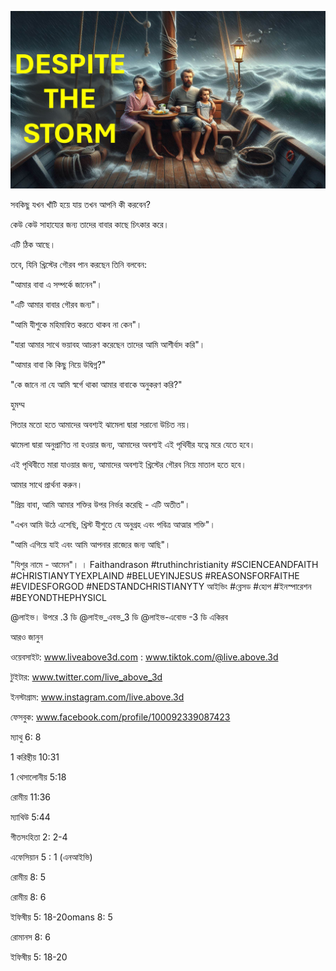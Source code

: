![Video cover image](../cover.jpg "cover photo")

সবকিছু যখন খাঁটি হয়ে যায় তখন আপনি কী করবেন?

কেউ কেউ সাহায্যের জন্য তাদের বাবার কাছে চিৎকার করে।

এটি ঠিক আছে।

তবে, যিনি খ্রিস্টের গৌরব পান করছেন তিনি বলবেন:

"আমার বাবা এ সম্পর্কে জানেন"।

"এটি আমার বাবার গৌরব জন্য"।

"আমি যীশুকে মহিমান্বিত করতে থাকব না কেন"।

"যারা আমার সাথে ভয়াবহ আচরণ করেছেন তাদের আমি আশীর্বাদ করি"।

"আমার বাবা কি কিছু নিয়ে উদ্বিগ্ন?"

"কে জানে না যে আমি স্বর্গে থাকা আমার বাবাকে অনুকরণ করি?"

হুমম্ম

পিতার মতো হতে আমাদের অবশ্যই ঝামেলা দ্বারা সরানো উচিত নয়।

ঝামেলা দ্বারা অনুপ্রাণিত না হওয়ার জন্য, আমাদের অবশ্যই এই পৃথিবীর যত্নে মরে যেতে হবে।

এই পৃথিবীতে মারা যাওয়ার জন্য, আমাদের অবশ্যই খ্রিস্টের গৌরব নিয়ে মাতাল হতে হবে।

আমার সাথে প্রার্থনা করুন।

"প্রিয় বাবা, আমি আমার শক্তির উপর নির্ভর করেছি - এটি অতীত"।

"এখন আমি উঠে এসেছি, খ্রিস্ট যীশুতে যে অনুগ্রহ এবং পবিত্র আত্মার শক্তি"।

"আমি এগিয়ে যাই এবং আমি আপনার রাজ্যের জন্য আছি"।

"যিশুর নামে - আমেন"। । Faithandrason #truthinchristianity #SCIENCEANDFAITH #CHRISTIANYTYEXPLAIND #BELUEYINJESUS ​​#REASONSFORFAITHE #EVIDESFORGOD #NEDSTANDCHRISTIANYTY আইভিং #ব্লেসড #হোপ #ইনস্পারেশন #BEYONDTHEPHYSICL

@লাইভ। উপরে .3 ডি @লাইভ_এবভ_3 ডি @লাইভ-এবোভ -3 ডি একিরব  

আরও জানুন

ওয়েবসাইট: www.liveabove3d.com : www.tiktok.com/@live.above.3d

টুইটার: www.twitter.com/live_above_3d 

ইনস্টাগ্রাম: www.instagram.com/live.above.3d

ফেসবুক: www.facebook.com/profile/100092339087423

 ম্যাথু 6: 8

1 করিন্থীয় 10:31

1 থেসালোনীয় 5:18

রোমীয় 11:36

ম্যাথিউ 5:44

গীতসংহিতা 2: 2-4

এফেসিয়ান 5 : 1 (এনআইভি)

রোমীয় 8: 5

রোমীয় 8: 6

ইফিষীয় 5: 18-20omans 8: 5

রোমানস 8: 6

ইফিষীয় 5: 18-20
